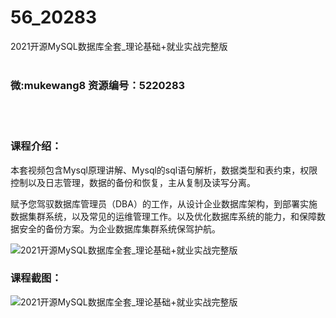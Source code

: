 # 56_20283
2021开源MySQL数据库全套_理论基础+就业实战完整版
<br/></br>
<h3>微:mukewang8 资源编号：5220283</h3>
<br/></br>
<h3>课程介绍：</h3>
<p>本套视频包含Mysql原理讲解、Mysql的sql语句解析，数据类型和表约束，权限控制以及日志管理，数据的备份和恢复，主从复制及读写分离。</p>
<p>赋予您驾驭数据库管理员（DBA）的工作，从设计企业数据库架构，到部署实施数据集群系统，以及常见的运维管理工作。以及优化数据库系统的能力，和保障数据安全的备份方案。为企业数据库集群系统保驾护航。</p>
<p><img src="https://www.ko996.com/wp-content/uploads/img/2021/07/1-3-300x148.png" alt="2021开源MySQL数据库全套_理论基础+就业实战完整版"></p>
<div class="info-desc">
<h3>课程截图：</h3>
<p><img src="https://www.ko996.com/wp-content/uploads/img/2021/07/2-4.png" alt="2021开源MySQL数据库全套_理论基础+就业实战完整版"></p>


			
</div>
